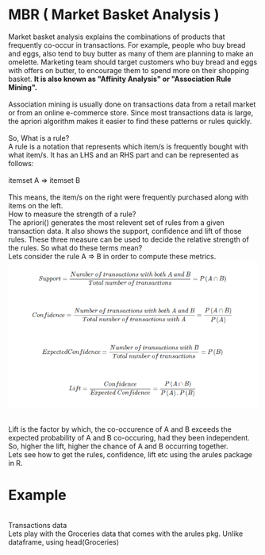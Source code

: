 # MBR ( Market Basket Analysis )
Market basket analysis explains the combinations of products that frequently co-occur in transactions. For example, people who buy bread and eggs, also tend to buy butter as many of them are planning to make an omelette. Marketing team should target customers who buy bread and eggs with offers on butter, to encourage them to spend more on their shopping basket.
<b>It is also known as "Affinity Analysis" or "Association Rule Mining".</b>
</br></br>
Association mining is usually done on transactions data from a retail market or from an online e-commerce store. Since most transactions data is large, the apriori algorithm makes it easier to find these patterns or rules quickly.
</br></br>
So, What is a rule?
</br>
A rule is a notation that represents which item/s is frequently bought with what item/s. It has an LHS and an RHS part and can be represented as follows:
</br></br>
itemset A => itemset B
</br></br>
This means, the item/s on the right were frequently purchased along with items on the left.
</br>
How to measure the strength of a rule?
</br>
The apriori() generates the most relevent set of rules from a given transaction data. It also shows the support, confidence and lift of those rules. These three measure can be used to decide the relative strength of the rules. So what do these terms mean?
</br>
Lets consider the rule A => B in order to compute these metrics.
![mbarule](https://github.com/shingareshubham/MBR/blob/master/mbarule.png)

</br>
Lift is the factor by which, the co-occurence of A and B exceeds the expected probability of A and B co-occuring, had they been independent. So, higher the lift, higher the chance of A and B occurring together.
</br>
Lets see how to get the rules, confidence, lift etc using the arules package in R.

# Example
<br>Transactions data
<br>Lets play with the Groceries data that comes with the arules pkg. Unlike dataframe, using head(Groceries)

